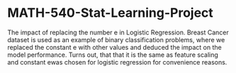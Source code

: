 # MATH-540-Stat-Learning-Project
The impact of replacing the number e in Logistic Regression.
 Breast Cancer dataset is used as an example of binary classification problems, where we replaced the constant e with other values and deduced the impact on the model performance.
Turns out, that that it is the same as feature scaling and constant ewas chosen for logistic regression for convenience reasons.
